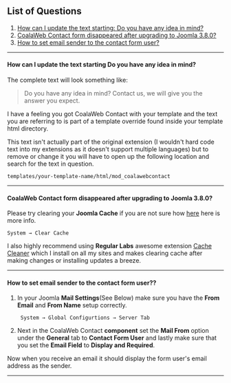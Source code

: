 ## List of Questions
1.  [How can I update the text starting: Do you have any idea in mind?](#q1)
2.  [CoalaWeb Contact form disappeared after upgrading to Joomla 3.8.0?](#q2)
2.  [How to set email sender to the contact form user?](#q3)

***

#### <a class="doc-top" name="q1"></a>How can I update the text starting **Do you have any idea in mind?**

The complete text will look something like:

> Do you have any idea in mind? Contact us, we will give you the answer you expect. 

I have a feeling you got CoalaWeb Contact with your template and the text you are referring to is part of a template override found inside your template html directory.

This text isn't actually part of the original extension (I wouldn't hard code text into my extensions as it doesn't support multiple languages) but to remove or change it you will have to open up the following location and search for the text in question.

    templates/your-template-name/html/mod_coalawebcontact

***

#### <a class="doc-top" name="q2"></a>CoalaWeb Contact form disappeared after upgrading to Joomla **3.8.0**?

Please try clearing your **Joomla Cache** if you are not sure how [here](https://docs.joomla.org/Help37:Site_Maintenance_Clear_Cache) here is more info.

    System → Clear Cache
    
I also highly recommend using **Regular Labs** awesome extension [Cache Cleaner](https://www.regularlabs.com/extensions/cachecleaner) which I install on all my sites and makes clearing cache after making changes or installing updates a breeze.

***

#### <a class="doc-top" name="q3"></a>How to set email sender to the contact form user??

1. In your Joomla **Mail Settings**(See Below) make sure you have the **From Email** and **From Name** setup correctly.

        System → Global Configurtions → Server Tab

2. Next in the CoalaWeb Contact **component** set the **Mail From** option under the **General** tab to **Contact Form User** and lastly make sure that you set the **Email Field** to **Display and Required**.

<div class="uk-alert">Now when you receive an email it should display the form user's email address as the sender.</div>

***